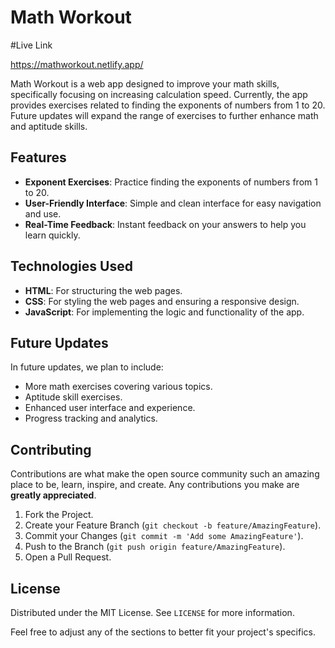 # Math Workout
#Live Link

https://mathworkout.netlify.app/

Math Workout is a web app designed to improve your math skills, specifically focusing on increasing calculation speed. Currently, the app provides exercises related to finding the exponents of numbers from 1 to 20. Future updates will expand the range of exercises to further enhance math and aptitude skills.

## Features

- **Exponent Exercises**: Practice finding the exponents of numbers from 1 to 20.
- **User-Friendly Interface**: Simple and clean interface for easy navigation and use.
- **Real-Time Feedback**: Instant feedback on your answers to help you learn quickly.

## Technologies Used

- **HTML**: For structuring the web pages.
- **CSS**: For styling the web pages and ensuring a responsive design.
- **JavaScript**: For implementing the logic and functionality of the app.

## Future Updates

In future updates, we plan to include:

- More math exercises covering various topics.
- Aptitude skill exercises.
- Enhanced user interface and experience.
- Progress tracking and analytics.



## Contributing

Contributions are what make the open source community such an amazing place to be, learn, inspire, and create. Any contributions you make are **greatly appreciated**.

1. Fork the Project.
2. Create your Feature Branch (`git checkout -b feature/AmazingFeature`).
3. Commit your Changes (`git commit -m 'Add some AmazingFeature'`).
4. Push to the Branch (`git push origin feature/AmazingFeature`).
5. Open a Pull Request.

## License

Distributed under the MIT License. See `LICENSE` for more information.



Feel free to adjust any of the sections to better fit your project's specifics.
